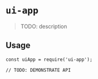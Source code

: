 # `ui-app`

> TODO: description

## Usage

```
const uiApp = require('ui-app');

// TODO: DEMONSTRATE API
```
